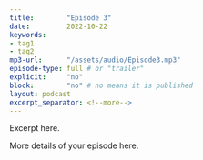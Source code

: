 ```yaml
---
title:        "Episode 3"
date:         2022-10-22 
keywords:
- tag1
- tag2
mp3-url:      "/assets/audio/Episode3.mp3"
episode-type: full # or "trailer"
explicit:     "no"
block:        "no" # no means it is published
layout: podcast
excerpt_separator: <!--more-->
---
```

Excerpt here.
<!--more-->

More details of your episode here.
